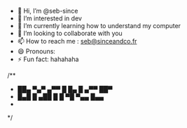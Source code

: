 - 👋 Hi, I’m @seb-since
- 👀 I’m interested in dev
- 🌱 I’m currently learning how to understand my computer
- 💞️ I’m looking to collaborate with you
- 📫 How to reach me : seb@sinceandco.fr
- 😄 Pronouns: 
- ⚡ Fun fact: hahahaha

<!---
seb-since/seb-since is a ✨ special ✨ repository because its `README.md` (this file) appears on your GitHub profile.
You can click the Preview link to take a look at your changes.
--->

/**
 *  ██▄ ▀▄▀   ▄▀▀ █ █▄ █ ▄▀▀ ██▀
 *  █▄█  █    ▄██ █ █ ▀█ ▀▄▄ █▄▄
 *  
*/
